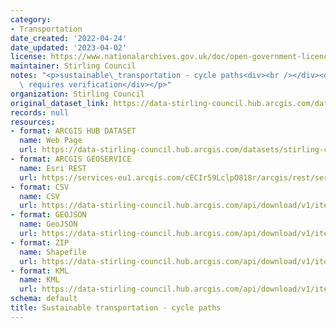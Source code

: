 ```yaml
---
category:
- Transportation
date_created: '2022-04-24'
date_updated: '2023-04-02'
license: https://www.nationalarchives.gov.uk/doc/open-government-licence/version/3/
maintainer: Stirling Council
notes: "<p>sustainable\_transportation - cycle paths<div><br /></div><div>this data\
  \ requires verification</div></p>"
organization: Stirling Council
original_dataset_link: https://data-stirling-council.hub.arcgis.com/datasets/stirling-council::sustainable-transportation-cycle-paths
records: null
resources:
- format: ARCGIS HUB DATASET
  name: Web Page
  url: https://data-stirling-council.hub.arcgis.com/datasets/stirling-council::sustainable-transportation-cycle-paths
- format: ARCGIS GEOSERVICE
  name: Esri REST
  url: https://services-eu1.arcgis.com/cECIr59LclpO818r/arcgis/rest/services/Transportation_Cycle_Paths_Current/FeatureServer/1
- format: CSV
  name: CSV
  url: https://data-stirling-council.hub.arcgis.com/api/download/v1/items/14653e58f6834f54b6a1e436f9427af1/csv?layers=1
- format: GEOJSON
  name: GeoJSON
  url: https://data-stirling-council.hub.arcgis.com/api/download/v1/items/14653e58f6834f54b6a1e436f9427af1/geojson?layers=1
- format: ZIP
  name: Shapefile
  url: https://data-stirling-council.hub.arcgis.com/api/download/v1/items/14653e58f6834f54b6a1e436f9427af1/shapefile?layers=1
- format: KML
  name: KML
  url: https://data-stirling-council.hub.arcgis.com/api/download/v1/items/14653e58f6834f54b6a1e436f9427af1/kml?layers=1
schema: default
title: Sustainable transportation - cycle paths
---
```

